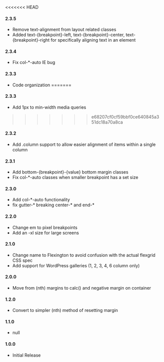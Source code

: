 <<<<<<< HEAD
#### 2.3.5
* Remove text-alignment from layout related classes
* Added text-{breakpoint}-left, text-{breakpoint}-center, text-{breakpoint}-right for specifically aligning text in an element

#### 2.3.4
* Fix col-*-auto IE bug

#### 2.3.3
* Code organization
=======
#### 2.3.3
* Add 1px to min-width media queries
>>>>>>> e68207cf0cf59bbf0ce640845a351dc18a70a8ca

#### 2.3.2
* Add .column support to allow easier alignment of items within a single column

#### 2.3.1
* Add bottom-{breakpoint}-{value} bottom margin classes
* Fix col-*-auto classes when smaller breakpoint has a set size

#### 2.3.0
* Add col-*-auto functionality
* fix gutter-* breaking center-* and end-*

#### 2.2.0
* Change em to pixel breakpoints
* Add an -xl size for large screens

#### 2.1.0
* Change name to Flexington to avoid confusion with the actual flexgrid CSS spec
* Add support for WordPress galleries (1, 2, 3, 4, 6 column only)

#### 2.0.0
* Move from (nth) margins to calc() and negative margin on container

#### 1.2.0
* Convert to simpler (nth) method of resetting margin

#### 1.1.0
* null

#### 1.0.0
* Initial Release
